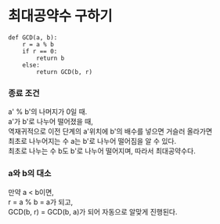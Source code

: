 # 최대공약수 구하기
```{.python}
def GCD(a, b):
    r = a % b
    if r == 0:
        return b
    else:
        return GCD(b, r)
```
### 종료 조건
a' % b'의 나머지가 0일 때.  
a'가 b'로 나누어 떨어졌을 때,  
역재귀적으로 이전 단계의 a'위치에 b'의 배수를 넣으면 거슬러 올라가면  
최초로 나누어지는 수 a는 b'로 나누어 떨어짐을 알 수 있다.  
최초로 나누는 수 b도 b'로 나누어 떨어지며, 따라서 최대공약수다.  

### a와 b의 대소
만약 a < b이면,  
r = a % b = a가 되고,  
GCD(b, r) = GCD(b, a)가 되어 자동으로 알맞게 진행된다.
